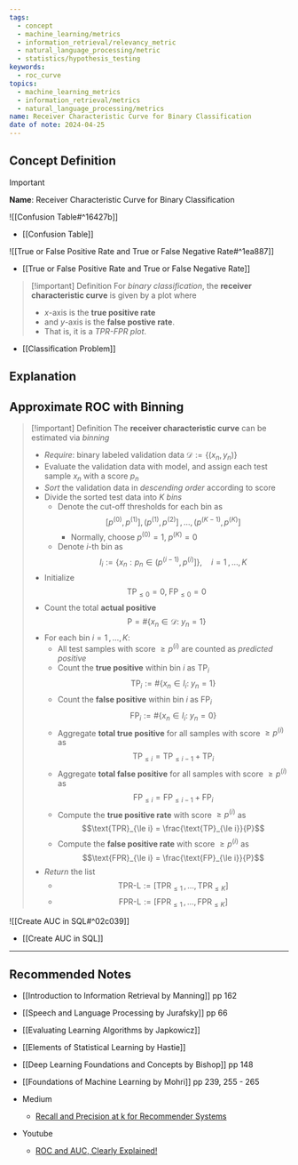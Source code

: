 ```yaml
---
tags:
  - concept
  - machine_learning/metrics
  - information_retrieval/relevancy_metric
  - natural_language_processing/metric
  - statistics/hypothesis_testing
keywords:
  - roc_curve
topics:
  - machine_learning_metrics
  - information_retrieval/metrics
  - natural_language_processing/metrics
name: Receiver Characteristic Curve for Binary Classification
date of note: 2024-04-25
---
```

## Concept Definition

>[!important]
>**Name**: Receiver Characteristic Curve for Binary Classification

![[Confusion Table#^16427b]]

- [[Confusion Table]]

![[True or False Positive Rate and True or False Negative Rate#^1ea887]]

- [[True or False Positive Rate and True or False Negative Rate]]

>[!important] Definition
>For *binary classification*, the **receiver characteristic curve** is given by a plot where
>- $x$-axis is the **true positive rate**
>- and $y$-axis is the **false postive rate**.
>- That is, it is a *TPR-FPR plot*.  

- [[Classification Problem]]



## Explanation



## Approximate ROC with Binning

>[!important] Definition
>The **receiver characteristic curve** can be estimated via *binning*
>- *Require*: binary labeled validation data $\mathcal{D} := \left\{ (x_{n}, y_{n}) \right\}$
>- Evaluate the validation data with model, and assign each test sample $x_{n}$ with a score $p_{n}$
>- *Sort* the validation data in *descending order* according to score 
>- Divide the sorted test data into $K$ *bins*
>	- Denote the cut-off thresholds for each bin as  $$[p^{(0)}, p^{(1)}],\, (p^{(1)}, p^{(2)}] \,{,}\ldots{,}\,(p^{(K-1)}, p^{(K)}]$$
>		- Normally, choose  $p^{(0)}=1,\; p^{(K)} = 0$
>	- Denote $i$-th bin as $$I_{i} := \left\{ x_{n}: p_{n}\in (p^{(i-1)}, p^{(i)}] \right\}, \quad i=1\,{,}\ldots{,}\,K$$
>- Initialize $$\text{TP}_{\le 0} = 0,\;\text{FP}_{\le 0} = 0$$
>- Count the total **actual positive** $$\text{P} = \#\left\{ x_{n}\in \mathcal{D}:\; y_{n} =1 \right\}$$ 
>- For each bin $i=1\,{,}\ldots{,}\,K$:
>	- All test samples with score $\ge p^{(i)}$ are counted as *predicted positive*
>	- Count the **true positive** within bin $i$ as $\text{TP}_{i}$ $$\text{TP}_{i} := \#\left\{ x_{n}\in I_{i}: \; y_{n} = 1 \right\}$$
>	- Count the **false positive** within bin $i$ as $\text{FP}_{i}$ $$\text{FP}_{i} := \#\left\{ x_{n}\in I_{i}: \; y_{n} = 0 \right\}$$
>	- Aggregate **total true positive** for all samples with score $\ge p^{(i)}$ as $$\text{TP}_{\le i} = \text{TP}_{\le i-1} + \text{TP}_{i}$$
>	- Aggregate **total false positive** for all samples with score $\ge p^{(i)}$ as $$\text{FP}_{\le i} = \text{FP}_{\le i-1} + \text{FP}_{i}$$
>	- Compute the **true positive rate** with score $\ge p^{(i)}$ as $$\text{TPR}_{\le i} = \frac{\text{TP}_{\le i}}{P}$$
>	- Compute the **false positive rate** with score $\ge p^{(i)}$ as $$\text{FPR}_{\le i} = \frac{\text{FP}_{\le i}}{P}$$
>- *Return* the list
>	- $$\text{TPR-L} := [\text{TPR}_{\le 1} \,{,}\ldots{,}\,\text{TPR}_{\le K}]$$
>	- $$\text{FPR-L} := [\text{FPR}_{\le 1} \,{,}\ldots{,}\,\text{FPR}_{\le K}]$$


![[Create AUC in SQL#^02c039]]

- [[Create AUC in SQL]]







-----------
##  Recommended Notes


- [[Introduction to Information Retrieval by Manning]] pp 162
- [[Speech and Language Processing by Jurafsky]] pp 66
- [[Evaluating Learning Algorithms by Japkowicz]]
- [[Elements of Statistical Learning by Hastie]]
- [[Deep Learning Foundations and Concepts by Bishop]] pp 148
- [[Foundations of Machine Learning by Mohri]] pp 239, 255 - 265

- Medium
	- [Recall and Precision at k for Recommender Systems](https://medium.com/@m_n_malaeb/recall-and-precision-at-k-for-recommender-systems-618483226c54)

- Youtube
	- [ROC and AUC, Clearly Explained!](https://www.youtube.com/watch?v=4jRBRDbJemM&t=868s)